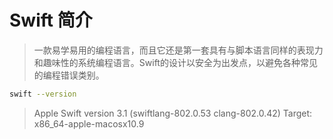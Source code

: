 # Swift 简介
> 一款易学易用的编程语言，而且它还是第一套具有与脚本语言同样的表现力和趣味性的系统编程语言。Swift的设计以安全为出发点，以避免各种常见的编程错误类别。

```bash
swift --version
```
> Apple Swift version 3.1 (swiftlang-802.0.53 clang-802.0.42)
> Target: x86_64-apple-macosx10.9

